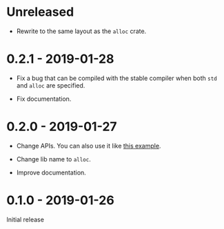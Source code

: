 # Unreleased

* Rewrite to the same layout as the `alloc` crate.

# 0.2.1 - 2019-01-28

* Fix a bug that can be compiled with the stable compiler when both `std` and `alloc` are specified.

* Fix documentation.

# 0.2.0 - 2019-01-27

* Change APIs. You can also use it like [this example](https://github.com/taiki-e/alloc-shim/tree/v0.2.0/examples/std-shim).

* Change lib name to `alloc`.

* Improve documentation.

# 0.1.0 - 2019-01-26

Initial release
